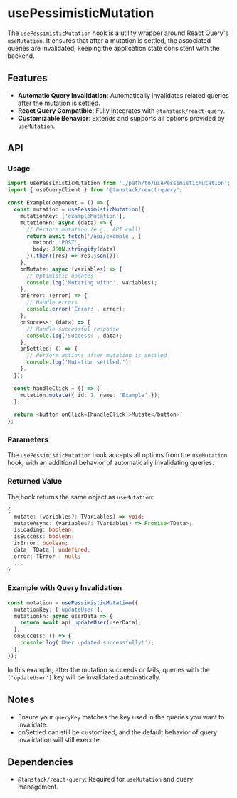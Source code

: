 # usePessimisticMutation

The `usePessimisticMutation` hook is a utility wrapper around React Query's `useMutation`. It ensures that after a mutation is settled, the associated queries are invalidated, keeping the application state consistent with the backend.

## Features

- **Automatic Query Invalidation**: Automatically invalidates related queries after the mutation is settled.
- **React Query Compatible**: Fully integrates with `@tanstack/react-query`.
- **Customizable Behavior**: Extends and supports all options provided by `useMutation`.

## API

### Usage

```ts
import usePessimisticMutation from './path/to/usePessimisticMutation';
import { useQueryClient } from '@tanstack/react-query';

const ExampleComponent = () => {
  const mutation = usePessimisticMutation({
    mutationKey: ['exampleMutation'],
    mutationFn: async (data) => {
      // Perform mutation (e.g., API call)
      return await fetch('/api/example', {
        method: 'POST',
        body: JSON.stringify(data),
      }).then((res) => res.json());
    },
    onMutate: async (variables) => {
      // Optimistic updates
      console.log('Mutating with:', variables);
    },
    onError: (error) => {
      // Handle errors
      console.error('Error:', error);
    },
    onSuccess: (data) => {
      // Handle successful response
      console.log('Success:', data);
    },
    onSettled: () => {
      // Perform actions after mutation is settled
      console.log('Mutation settled.');
    },
  });

  const handleClick = () => {
    mutation.mutate({ id: 1, name: 'Example' });
  };

  return <button onClick={handleClick}>Mutate</button>;
};

```

### Parameters

The `usePessimisticMutation` hook accepts all options from the `useMutation` hook, with an additional behavior of automatically invalidating queries.

### Returned Value

The hook returns the same object as `useMutation`:

```ts
{
  mutate: (variables?: TVariables) => void;
  mutateAsync: (variables?: TVariables) => Promise<TData>;
  isLoading: boolean;
  isSuccess: boolean;
  isError: boolean;
  data: TData | undefined;
  error: TError | null;
  ...
}
```

### Example with Query Invalidation

```ts
const mutation = usePessimisticMutation({
  mutationKey: ['updateUser'],
  mutationFn: async userData => {
    return await api.updateUser(userData);
  },
  onSuccess: () => {
    console.log('User updated successfully!');
  },
});
```

In this example, after the mutation succeeds or fails, queries with the `['updateUser']` key will be invalidated automatically.

## Notes

- Ensure your `queryKey` matches the key used in the queries you want to invalidate.
- onSettled can still be customized, and the default behavior of query invalidation will still execute.

## Dependencies

- `@tanstack/react-query`: Required for `useMutation` and query management.
